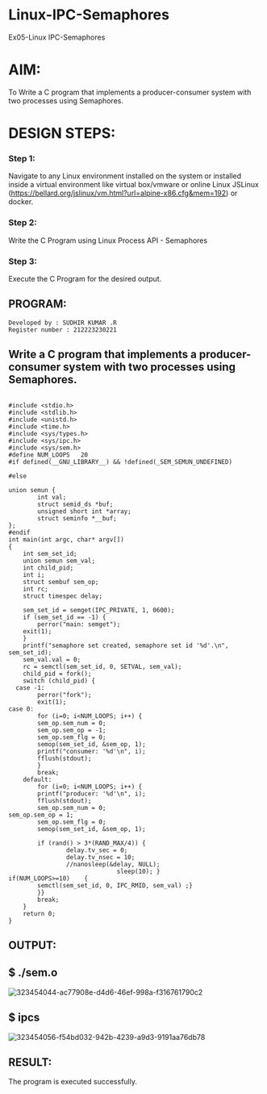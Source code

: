 # Linux-IPC-Semaphores
Ex05-Linux IPC-Semaphores

# AIM:
To Write a C program that implements a producer-consumer system with two processes using Semaphores.

# DESIGN STEPS:

### Step 1:

Navigate to any Linux environment installed on the system or installed inside a virtual environment like virtual box/vmware or online Linux JSLinux (https://bellard.org/jslinux/vm.html?url=alpine-x86.cfg&mem=192) or docker.

### Step 2:

Write the C Program using Linux Process API - Semaphores

### Step 3:

Execute the C Program for the desired output. 

## PROGRAM:
```
Developed by : SUDHIR KUMAR .R
Register number : 212223230221
```

## Write a C program that implements a producer-consumer system with two processes using Semaphores.
```

#include <stdio.h>	
#include <stdlib.h>    
#include <unistd.h>	
#include <time.h>	
#include <sys/types.h>  
#include <sys/ipc.h>
#include <sys/sem.h>	
#define NUM_LOOPS	20	
#if defined(__GNU_LIBRARY__) && !defined(_SEM_SEMUN_UNDEFINED)

#else

union semun {
        int val;                    
        struct semid_ds *buf;      
        unsigned short int *array;  
        struct seminfo *__buf;     
};
#endif
int main(int argc, char* argv[])
{
    int sem_set_id;	     
    union semun sem_val;     
    int child_pid;	     
    int i;
    struct sembuf sem_op;
    int rc;		      
    struct timespec delay;   

    sem_set_id = semget(IPC_PRIVATE, 1, 0600);
    if (sem_set_id == -1) {
        perror("main: semget");
	exit(1);
    }
    printf("semaphore set created, semaphore set id '%d'.\n", sem_set_id);
    sem_val.val = 0;
    rc = semctl(sem_set_id, 0, SETVAL, sem_val);
    child_pid = fork();
    switch (child_pid) {
  case -1:	
	    perror("fork");
	    exit(1);
case 0:		
	    for (i=0; i<NUM_LOOPS; i++) {
		sem_op.sem_num = 0;
		sem_op.sem_op = -1;
		sem_op.sem_flg = 0;
		semop(sem_set_id, &sem_op, 1);
		printf("consumer: '%d'\n", i);
		fflush(stdout);
	    }
	    break;
	default:	
	    for (i=0; i<NUM_LOOPS; i++) {
		printf("producer: '%d'\n", i);
		fflush(stdout);
		sem_op.sem_num = 0;
sem_op.sem_op = 1;
		sem_op.sem_flg = 0;
		semop(sem_set_id, &sem_op, 1);
		
		if (rand() > 3*(RAND_MAX/4)) {
	    	    delay.tv_sec = 0;
	    	    delay.tv_nsec = 10;
	    	    //nanosleep(&delay, NULL);
		                      sleep(10); }
if(NUM_LOOPS>=10)    {
	    semctl(sem_set_id, 0, IPC_RMID, sem_val) ;}
	    }}
	    break;
    }
    return 0;
}
```


## OUTPUT:

## $ ./sem.o

![323454044-ac77908e-d4d6-46ef-998a-f316761790c2](https://github.com/Sudhirr5/Linux-IPC-Semaphores/assets/139332214/8722fa1f-28f3-4b59-b19f-f9e8be14dab1)

## $ ipcs

![323454056-f54bd032-942b-4239-a9d3-9191aa76db78](https://github.com/Sudhirr5/Linux-IPC-Semaphores/assets/139332214/d7e288dd-94f6-4edd-ba8e-200217603234)

## RESULT:

The program is executed successfully.
